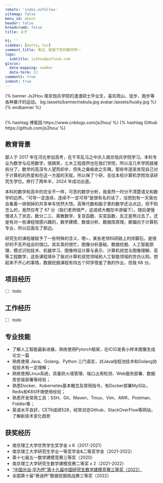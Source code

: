 ```yaml
---
robots: 'index,nofollow'
sitemap: false
menu_id: about
header: false
breadcrumb: false
title: 关于

h1: ''
sidebar: [motto, toc]
comment_title: 来过，就留下您的脚印吧～
logo:
  subtitle: js2hou@outlook.com
giscus:
  data-mapping: number
  data-term: 22
comments: true
indent: true
---
```


{% banner Js2Hou 南京炮兵学院的渣渣硕士毕业生，喜欢爬山、徒步、跑步等各种暴汗的运动。 bg:/assets/banner/nebula.jpg avatar:/assets/husky.jpg %}
{% endbanner %}

<br>
{% hashtag 博客园 https://www.cnblogs.com/js2hou/ %}
{% hashtag Github https://github.com/js2hou/  %}

## 教育背景

鄙人于 2017 年在河北参加高考，在千军乱马之中杀入南京炮兵学院学习。本科专业为数学与应用数学，很搞笑，土木工程竟然也在我们学院，所以没几年学院就被拆分了。数学的高深令人望而却步，但失之桑榆收之东隅，那些年逐渐发现自己对于计算机的热爱和在这一方面的天赋，所以保了个研，去往本校计算机学院攻读研究生学位。修行了两年半，2024 年成功出道。

本科的数学和高中的完全不一样，可恶的数学分析，我竟然一时分不清楚语文和数学的边界。“可导一定连续，连续不一定可导”是很有名的话了，没想到有一天我也会看着一排倒掉的共享单车恍然大悟。高等代数和脑子里的数学还沾点边，但不知怎么的，竟然仅考了 67 分（我们老师很严，这成绩大概在中游偏下）。随后便慢慢进入了状态，数分二三、离散数学、复变函数、实变函数，反正是熬过去了。还是有对一些课程很感兴趣的，数学建模、数值分析、数据库原理，都偏向于计算机专业，所以后面去了那边。

研究生的课程被赋予了一些特殊的含义，嗯~，某些老师科研路上的绊脚石，是很好的不去开组会的借口。其实真的很忙，图像分析基础、数据挖掘、人工智能原理、模式识别技术、机器学习、图像特征计算与表示、计算机视觉与图像理解、高等工程数学，这些课程填补了我对计算机视觉领域和人工智能领域的空白认知。想起来不开心的事情，数据挖掘课程有四五个同学借鉴了我的作业，但我 68 分。

## 项目经历

- [ ] todo

## 工作经历

- [ ] todo

## 专业技能

- 了解人工智能最新进展，熟练使用Pytorch框架，在ICIG发表小样本图像生成论文一篇
- 熟练使用 Java、Golang、Python 三门语言，对Java线程池技术和Golang协程技术有一定理解；
- 熟练使用Linux系统，具备防火墙管理、端口占用检测、Web服务部署、数据库安装部署等经验；
- 熟悉Docker、Kubernetes基本概念及常用指令，有Docker部署MySQL、Redis和K8S环境使用经验；
- 熟悉开发常用工具：SSH、Git、Maven、Tmux、Vim、AWK、Postman、Fiddler等；
- 英语水平良好，CET6成绩528，经常浏览Github、StackOverFlow等网站，了解新技术变化趋势

## 获奖经历

- 南京理工大学优秀学生奖学金 x 6（2017-2021）
- 南京理工大学研究生学业一等奖学金\&二等奖学金（2021-2022）
- 第十七届五一数学建模竞赛三等奖（2020）
- 南京理工大学研究生数学建模竞赛二等奖 x 2（2021-2022）
- [“中国光谷·华为杯”第十九届中国研究生数学建模竞赛三等奖（2022）](https://cpipc.acge.org.cn//cw/detail/4/2c90801584d24a80018561061bb34b48)
- 全国第十届“泰迪杯”数据挖掘挑战赛三等奖（2022）